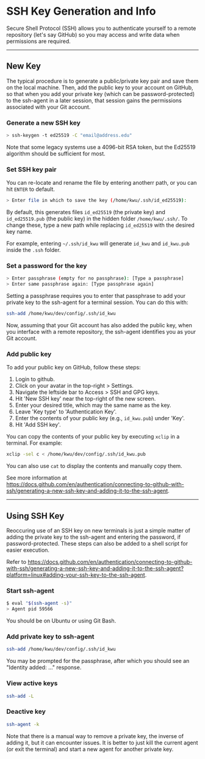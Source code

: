 # SSH Key Generation and Info

Secure Shell Protocol (SSH) allows you to authenticate yourself to a remote repository (let's say GitHub) so you may access and write data when permissions are required.

---

## New Key

The typical procedure is to generate a public/private key pair and save them on the local machine.  Then, add the public key to your account on GitHub, so that when you add your private key (which can be password-protected) to the ssh-agent in a later session, that session gains the permissions associated with your Git account.

### Generate a new SSH key

```bash
> ssh-keygen -t ed25519 -C "email@address.edu"
```

Note that some legacy systems use a 4096-bit RSA token, but the Ed25519 algorithm should be sufficient for most.

### Set SSH key pair 

You can re-locate and rename the file by entering anotherr path, or you can hit `ENTER` to default.

```bash
> Enter file in which to save the key (/home/kwu/.ssh/id_ed25519):
```

By default, this generates files `id_ed25519` (the private key) and `id_ed25519.pub` (the public key) in the hidden folder `/home/kwu/.ssh/`.  To change these, type a new path while replacing `id_ed25519` with the desired key name.

For example, entering `~/.ssh/id_kwu` will generate `id_kwu` and `id_kwu.pub` inside the `.ssh` folder.

### Set a password for the key

```bash
> Enter passphrase (empty for no passphrase): [Type a passphrase]
> Enter same passphrase again: [Type passphrase again]
```

Setting a passphrase requires you to enter that passphrase to add your private key to the ssh-agent for a terminal session.  You can do this with:

```bash
ssh-add /home/kwu/dev/config/.ssh/id_kwu
```

Now, assuming that your Git account has also added the public key, when you interface with a remote repository, the ssh-agent identifies you as your Git account.

### Add public key

To add your public key on GitHub, follow these steps:
1. Login to github.
2. Click on your avatar in the top-right > Settings.
3. Navigate the leftside bar to Access > SSH and GPG keys.
4. Hit 'New SSH key' near the top-right of the new screen.
5. Enter your desired title, which may the same name as the key.
6. Leave 'Key type' to 'Authentication Key'.
7. Enter the contents of your public key (e.g., `id_kwu.pub`) under 'Key'.
8. Hit 'Add SSH key'.

You can copy the contents of your public key by executing `xclip` in a terminal.  For example:

```bash
xclip -sel c < /home/kwu/dev/config/.ssh/id_kwu.pub
```

You can also use `cat` to display the contents and manually copy them.

See more information at https://docs.github.com/en/authentication/connecting-to-github-with-ssh/generating-a-new-ssh-key-and-adding-it-to-the-ssh-agent.

---

## Using SSH Key

Reoccuring use of an SSH key on new terminals is just a simple matter of adding the private key to the ssh-agent and entering the password, if password-protected.  These steps can also be added to a shell script for easier execution.

Refer to https://docs.github.com/en/authentication/connecting-to-github-with-ssh/generating-a-new-ssh-key-and-adding-it-to-the-ssh-agent?platform=linux#adding-your-ssh-key-to-the-ssh-agent.

### Start ssh-agent

```bash
$ eval "$(ssh-agent -s)"
> Agent pid 59566
```

You should be on Ubuntu or using Git Bash.

### Add private key to ssh-agent

```bash
ssh-add /home/kwu/dev/config/.ssh/id_kwu
```

You may be prompted for the passphrase, after which you should see an "Identity added: ..." response.

### View active keys

```bash
ssh-add -L
```

### Deactive key

```bash
ssh-agent -k
```

Note that there is a manual way to remove a private key, the inverse of adding it, but it can encounter issues.  It is better to just kill the current agent (or exit the terminal) and start a new agent for another private key.